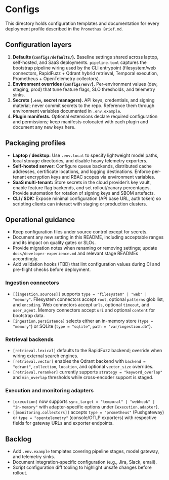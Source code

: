 # Configs

This directory holds configuration templates and documentation for every
deployment profile described in the `Promethus Brief.md`.

## Configuration layers

1. **Defaults (`configs/defaults/`).** Baseline settings shared across laptop,
   self-hosted, and SaaS deployments. `pipeline.toml` captures the bootstrap
   pipeline wiring used by the CLI entrypoint (filesystem/web connectors,
   RapidFuzz + Qdrant hybrid retrieval, Temporal execution, Prometheus +
   OpenTelemetry collectors).
2. **Environment overrides (`configs/env/`).** Per-environment values (dev,
   staging, prod) that tune feature flags, SLO thresholds, and telemetry sinks.
3. **Secrets (`.env`, secret managers).** API keys, credentials, and signing
   material; never commit secrets to the repo. Reference them through
   environment variables documented in `.env.example`.
4. **Plugin manifests.** Optional extensions declare required configuration and
   permissions; keep manifests colocated with each plugin and document any new
   keys here.

## Packaging profiles

- **Laptop / desktop:** Use `.env.local` to specify lightweight model paths,
  local storage directories, and disable heavy telemetry exporters.
- **Self-hosted server:** Configure queue backends, distributed cache
  addresses, certificate locations, and logging destinations. Enforce
  per-tenant encryption keys and RBAC scopes via environment variables.
- **SaaS multi-tenant:** Store secrets in the cloud provider’s key vault,
  enable feature flag backends, and set rollout/canary percentages.
  Provide automation for rotation of signing keys and SBOM artefacts.
- **CLI / SDK:** Expose minimal configuration (API base URL, auth token)
  so scripting clients can interact with staging or production clusters.

## Operational guidance

- Keep configuration files under source control except for secrets.
- Document any new setting in this README, including acceptable ranges and
  its impact on quality gates or SLOs.
- Provide migration notes when renaming or removing settings; update
  `docs/developer-experience.md` and relevant stage READMEs accordingly.
- Add validation hooks (TBD) that lint configuration values during CI and
  pre-flight checks before deployment.

### Ingestion connectors

- `[[ingestion.sources]]` supports `type = "filesystem" | "web" | "memory"`.
  Filesystem connectors accept `root`, optional `patterns` glob list, and
  `encoding`. Web connectors accept `urls`, optional `timeout`, and `user_agent`.
  Memory connectors accept `uri` and optional `content` for bootstrap data.
- `[ingestion.persistence]` selects either an in-memory store (`type = "memory"`)
  or SQLite (`type = "sqlite"`, `path = "var/ingestion.db"`).

### Retrieval backends

- `[retrieval.lexical]` defaults to the RapidFuzz backend; override when wiring
  external search engines.
- `[retrieval.vector]` enables the Qdrant backend with `backend = "qdrant"`,
  `collection`, `location`, and optional `vector_size` overrides.
- `[retrieval.reranker]` currently supports `strategy = "keyword_overlap"` and
  `min_overlap` thresholds while cross-encoder support is staged.

### Execution and monitoring adapters

- `[execution]` now supports `sync_target = "temporal" | "webhook" | "in-memory"`
  with adapter-specific options under `[execution.adapter]`.
- `[[monitoring.collectors]]` accepts `type = "prometheus"` (Pushgateway) or
  `type = "opentelemetry"` (console/OTLP exporters) with respective fields for
  gateway URLs and exporter endpoints.

## Backlog

- Add `.env.example` templates covering pipeline stages, model gateway, and
  telemetry sinks.
- Document integration-specific configuration (e.g., Jira, Slack, email).
- Script configuration diff tooling to highlight unsafe changes before rollout.
